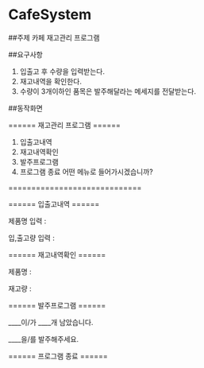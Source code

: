 # CafeSystem

##주제
카페 재고관리 프로그램

##요구사항
1. 입출고 후 수량을 입력받는다.
2. 재고내역을 확인한다.
3. 수량이 3개이하인 품목은 발주해달라는 메세지를 전달받는다.

##동작화면

====== 재고관리 프로그램 ======
1. 입출고내역
2. 재고내역확인
3. 발주프로그램
4. 프로그램 종료
어떤 메뉴로 들어가시겠습니까?

=============================

====== 입출고내역 ======

제품명 입력 :

입,출고량 입력 :

====== 재고내역확인 ======

제품명 :

재고량 :

====== 발주프로그램 ======

____이/가 ____개 남았습니다.

____을/를 발주해주세요.


====== 프로그램 종료 ======
